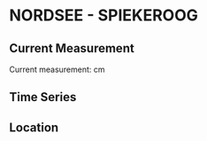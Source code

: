 # NORDSEE - SPIEKEROOG

## Current Measurement

Current measurement: <Value topic="rivers/pegel-online/NORDSEE/SPIEKEROOG/measurementValue"/> cm

## Time Series

<TimeSeries topic="rivers/pegel-online/NORDSEE/SPIEKEROOG/measurementValue" period="week" />

## Location

<WorldMap>
  <Marker lat="53.74923748393361" lon="7.681934661515976" labelTopic="rivers/pegel-online/NORDSEE/SPIEKEROOG" />
</WorldMap>
